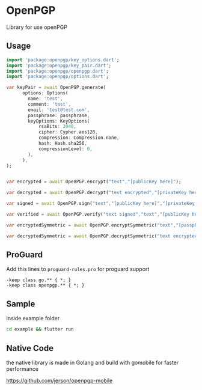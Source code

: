 # OpenPGP

Library for use openPGP

## Usage

```dart
import 'package:openpgp/key_options.dart';
import 'package:openpgp/key_pair.dart';
import 'package:openpgp/openpgp.dart';
import 'package:openpgp/options.dart';

var keyPair = await OpenPGP.generate(
      options: Options(
        name: 'test',
        comment: 'test',
        email: 'test@test.com',
        passphrase: passphrase,
        keyOptions: KeyOptions(
            rsaBits: 2048,
            cipher: Cypher.aes128,
            compression: Compression.none,
            hash: Hash.sha256,
            compressionLevel: 0,
        ),
      ),
);


var encrypted = await OpenPGP.encrypt("text","[publicKey here]");

var decrypted = await OpenPGP.decrypt("text encrypted","[privateKey here]","[passphrase here]");

var signed = await OpenPGP.sign("text","[publicKey here]","[privateKey here]","[passphrase here]");

var verified = await OpenPGP.verify("text signed","text","[publicKey here]");

var encryptedSymmetric = await OpenPGP.encryptSymmetric("text","[passphrase here]");

var decryptedSymmetric = await OpenPGP.decryptSymmetric("text encrypted","[passphrase here]");

```

## ProGuard

Add this lines to `proguard-rules.pro` for proguard support

```proguard
-keep class go.** { *; }
-keep class openpgp.** { *; }
```

## Sample

Inside example folder

```bash
cd example && flutter run
```

## Native Code

the native library is made in Golang and build with gomobile for faster performance

https://github.com/jerson/openpgp-mobile
